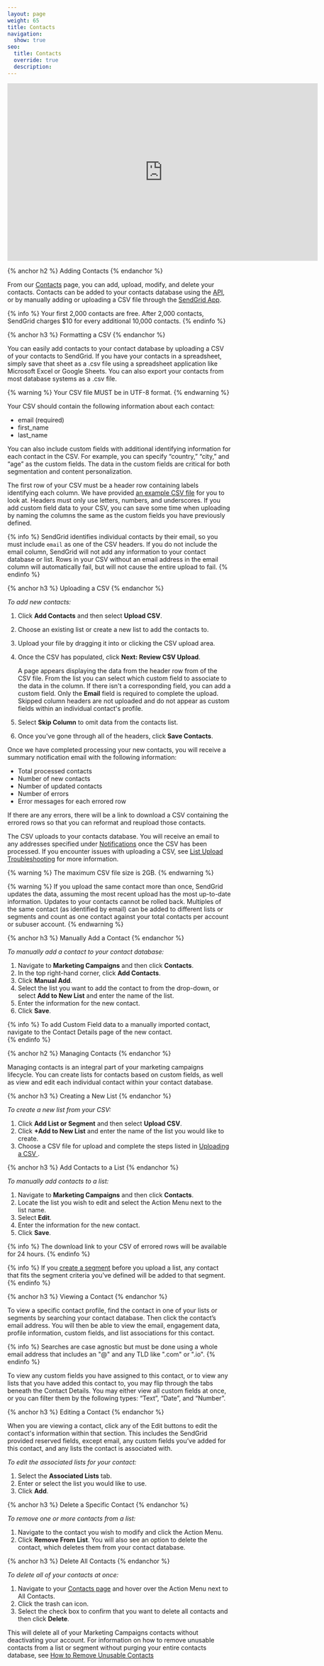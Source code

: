 ```yaml
---
layout: page
weight: 65
title: Contacts
navigation:
  show: true
seo:
  title: Contacts
  override: true
  description:
---
```


<iframe src="https://player.vimeo.com/video/121404093" width="700" height="400" frameborder="0" webkitallowfullscreen mozallowfullscreen allowfullscreen></iframe>

{% anchor h2 %}
Adding Contacts
{% endanchor %}

From our [Contacts]({{site.marketing_campaigns_url}}/contacts) page, you can add, upload, modify, and delete your contacts. Contacts can be added to your contacts database using the [API](https://sendgrid.com/docs/API_Reference/api_v3.html), or by  manually adding or uploading a CSV file through the [SendGrid App](https://app.sendgrid.com/).

{% info %}
Your first 2,000 contacts are free. After 2,000 contacts, SendGrid charges $10 for every additional 10,000 contacts.
{% endinfo %}

{% anchor h3 %}
Formatting a CSV
{% endanchor %}

You can easily add contacts to your contact database by uploading a CSV of your contacts to SendGrid. If you have your contacts in a spreadsheet, simply save that sheet as a .csv file using a spreadsheet application like Microsoft Excel or Google Sheets. You can also export your contacts from most database systems as a .csv file.

{% warning %}
Your CSV file MUST be in UTF-8 format.
{% endwarning %}

Your CSV should contain the following information about each contact:
* email (required)
* first_name
* last_name

You can also include custom fields with additional identifying information for each contact in the CSV. For example, you can specify “country,” “city,” and “age” as the custom fields. The data in the custom fields are critical for both segmentation and content personalization.

The first row of your CSV must be a header row containing labels identifying each column. We have provided [an example CSV file]({{root_url}}/assets/example.csv) for you to look at. Headers must only use letters, numbers, and underscores. If you add custom field data to your CSV, you can save some time when uploading by naming the columns the same as the custom fields you have previously defined.

{% info %}
SendGrid identifies individual contacts by their email, so you must include ```email``` as one of the CSV headers. If you do not include the email column, SendGrid will not add any information to your contact database or list. Rows in your CSV without an email address in the email column will automatically fail, but will not cause the entire upload to fail.
{% endinfo %}

{% anchor h3 %}
Uploading a CSV
{% endanchor %}

*To add new contacts:*

1. Click **Add Contacts** and then select **Upload CSV**.
1. Choose an existing list or create a new list to add the contacts to.
1. Upload your file by dragging it into or clicking the CSV upload area.
1. Once the CSV has populated, click **Next: Review CSV Upload**.

   A page appears displaying the data from the header row from of the CSV file. From the list you can select which custom field to associate to the data in the column. If there isn't a corresponding field, you can add a custom field. Only the **Email** field is required to complete the upload. Skipped column headers are not uploaded and do not appear as custom fields within an individual contact's profile.
   
1. Select **Skip Column** to omit data from the contacts list.
1. Once you've gone through all of the headers, click **Save Contacts**.

Once we have completed processing your new contacts, you will receive a summary notification email with the following information:

* Total processed contacts
* Number of new contacts
* Number of updated contacts
* Number of errors
* Error messages for each errored row

If there are any errors, there will be a link to download a CSV containing the errored rows so that you can reformat and reupload those contacts.



   The CSV uploads to your contacts database. You will receive an email to any addresses specified under [Notifications](https://sendgrid.com/marketing_campaigns/ui/notifications) once the CSV has been processed. If you encounter issues with uploading a CSV, see [List Upload Troubleshooting](https://sendgrid.com/docs/Classroom/Troubleshooting/Authentication/list_upload_troubleshooting.html) for more information.

{% warning %}
The maximum CSV file size is 2GB.
{% endwarning %}

{% warning %}
If you upload the same contact more than once, SendGrid updates the data, assuming the most recent upload has the most up-to-date information. Updates to your contacts cannot be rolled back. Multiples of the same contact (as identified by email) can be added to different lists or segments and count as one contact against your total contacts per account or subuser account.
{% endwarning %}

{% anchor h3 %}
Manually Add a Contact
{% endanchor %}

*To manually add a contact to your contact database:*

1. Navigate to **Marketing Campaigns** and then click **Contacts**.
1. In the top right-hand corner, click **Add Contacts**.
1. Click **Manual Add**.
1. Select the list you want to add the contact to from the drop-down, or select **Add to New List** and enter the name of the list.
1. Enter the information for the new contact.
1. Click **Save**.

{% info %}
To add Custom Field data to a manually imported contact, navigate to the Contact Details page of the new contact.  
{% endinfo %}

{% anchor h2 %}
Managing Contacts
{% endanchor %}

Managing contacts is an integral part of your marketing campaigns lifecycle. You can create lists for contacts based on custom fields, as well as view and edit each individual contact within your contact database.

{% anchor h3 %}
Creating a New List
{% endanchor %}

*To create a new list from your CSV:*

1. Click **Add List or Segment** and then select **Upload CSV**.
1. Click **+Add to New List** and enter the name of the list you would like to create.
1. Choose a CSV file for upload and complete the steps listed in [Uploading a CSV ](#-Uploading-a-CSV).

{% anchor h3 %}
Add Contacts to a List
{% endanchor %}

*To manually add contacts to a list:*

1. Navigate to **Marketing Campaigns** and then click **Contacts**.
1. Locate the list you wish to edit and select the Action Menu next to the list name.
1. Select **Edit**.
1. Enter the information for the new contact.
1. Click **Save**.

{% info %}
The download link to your CSV of errored rows will be available for 24 hours.
{% endinfo %}

{% info %}
If you [create a segment]({{root_url}}/User_Guide/Marketing_Campaigns/lists.html#-Create-a-Segment) before you upload a list, any contact that fits the segment criteria you've defined will be added to that segment.
{% endinfo %}

{% anchor h3 %}
Viewing a Contact
{% endanchor %}

To view a specific contact profile, find the contact in one of your lists or segments by searching your contact database. Then click the contact’s email address. You will then be able to view the email, engagement data, profile information, custom fields, and list associations for this contact.

{% info %}
Searches are case agnostic but must be done using a whole email address that includes an "@" and any TLD like ".com" or ".io".
{% endinfo %}

To view any custom fields you have assigned to this contact, or to view any lists that you have added this contact to, you may flip through the tabs beneath the Contact Details. You may either view all custom fields at once, or you can filter them by the following types: “Text”, “Date”, and “Number”.


{% anchor h3 %}
Editing a Contact
{% endanchor %}

When you are viewing a contact, click any of the Edit buttons to edit the contact's information within that section. This includes the SendGrid provided reserved fields, except email, any custom fields you’ve added for this contact, and any lists the contact is associated with.

*To edit the associated lists for your contact:*

1. Select the **Associated Lists** tab.
1. Enter or select the list you would like to use.
1. Click **Add**.

{% anchor h3 %}
Delete a Specific Contact
{% endanchor %}

*To remove one or more contacts from a list:*

1. Navigate to the contact you wish to modify and click the Action Menu.
1. Click  **Remove From List**.
   You will also see an option to delete the contact, which deletes them from your contact database.


{% anchor h3 %}
Delete All Contacts
{% endanchor %}

*To delete all of your contacts at once:*

 1. Navigate to your [Contacts page](https://sendgrid.com/marketing_campaigns/contacts) and hover over the Action Menu next to All Contacts.
 1. Click the trash can icon.
 1. Select the check box to confirm that you want to delete all contacts and then click **Delete**.

This will delete all of your Marketing Campaigns contacts without deactivating your account. For information on how to remove unusable contacts from a list or segment without purging your entire contacts database, see [How to Remove Unusable Contacts](https://sendgrid.com/docs/Classroom/Basics/Marketing_Campaigns/how_to_remove_unusable_contacts.html)
